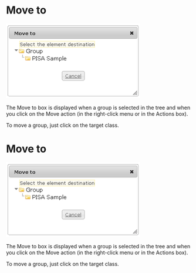 <!--
author:
    - 'Jérôme Bogaerts'
created_at: '2012-04-12 18:29:49'
updated_at: '2013-03-13 13:59:52'
tags:
    - 'Manage Groups'
-->

Move to
=======

![](../resources/groups-move.png)

The Move to box is displayed when a group is selected in the tree and when you click on the Move action (in the right-click menu or in the Actions box).

To move a group, just click on the target class.

Move to
=======

![](../resources/groups-move.png)

The Move to box is displayed when a group is selected in the tree and when you click on the Move action (in the right-click menu or in the Actions box).

To move a group, just click on the target class.


